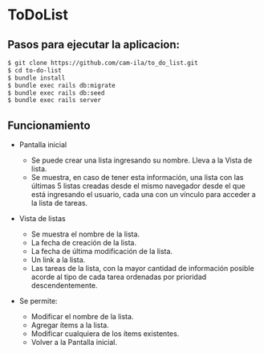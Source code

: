 # ToDoList

## Pasos para ejecutar la aplicacion:
```sh
$ git clone https://github.com/cam-ila/to_do_list.git
$ cd to-do-list
$ bundle install
$ bundle exec rails db:migrate
$ bundle exec rails db:seed
$ bundle exec rails server
```

## Funcionamiento

* Pantalla inicial
	* Se puede crear una lista ingresando su nombre. Lleva a la Vista de lista.
	* Se muestra, en caso de tener esta información, una lista con las últimas 5 listas creadas
desde el mismo navegador desde el que está ingresando el usuario, cada una con un vínculo para acceder a la lista de tareas.

* Vista de listas
	* Se muestra el nombre de la lista.
	* La fecha de creación de la lista.
	* La fecha de última modificación de la lista.
	* Un link a la lista.
	* Las tareas de la lista, con la mayor cantidad de información posible acorde al tipo de cada tarea ordenadas por prioridad descendentemente.

* Se permite:
	* Modificar el nombre de la lista.
	* Agregar ítems a la lista.
	* Modificar cualquiera de los ítems existentes.
	* Volver a la Pantalla inicial.
